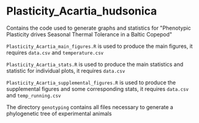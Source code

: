 # Plasticity_Acartia_hudsonica
Contains the code used to generate graphs and statistics for "Phenotypic Plasticity drives Seasonal Thermal Tolerance in a Baltic Copepod"

`Plasticity_Acartia_main_figures.R` is used to produce the main figures, it requires `data.csv` and `temperature.csv`

`Plasticity_Acartia_stats.R` is used to produce the main statistics and statistic for individual plots, it requires `data.csv`

`Plasticity_Acartia_supplemental_figures.R` is used to produce the supplemental figures and some corresponding stats, it requires `data.csv` and `temp_running.csv`

The directory `genotyping` contains all files necessary to generate a phylogenetic tree of experimental animals

